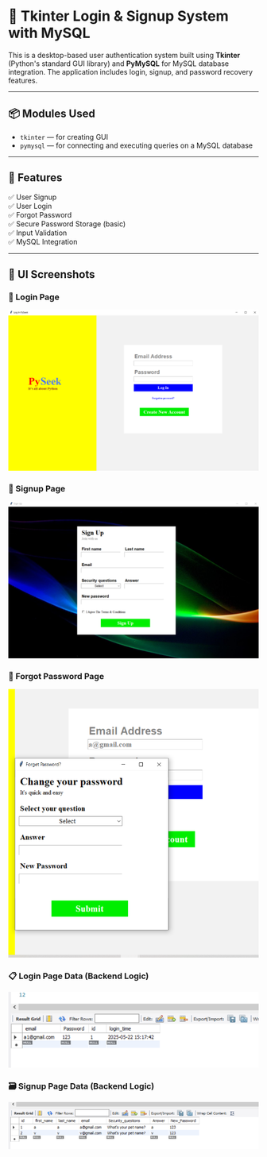 # 🔐 Tkinter Login & Signup System with MySQL

This is a desktop-based user authentication system built using **Tkinter** (Python's standard GUI library) and **PyMySQL** for MySQL database integration. The application includes login, signup, and password recovery features.

---

## 📦 Modules Used

- `tkinter` — for creating GUI
- `pymysql` — for connecting and executing queries on a MySQL database

---

## 🧩 Features

✅ User Signup  
✅ User Login  
✅ Forgot Password  
✅ Secure Password Storage (basic)  
✅ Input Validation  
✅ MySQL Integration  

---


## 📸 UI Screenshots

### 🔑 Login Page
![Login Page](./Screenshort/login%20page.png)

### 📝 Signup Page
![Signup Page](./Screenshort/Signup%20page.png)

### 🔁 Forgot Password Page
![Forgot Password Page](./Screenshort/forget%20password%20page.png)

### 📋 Login Page Data (Backend Logic)
![Login Data](./Screenshort/login%20database.png)

### 🗃️ Signup Page Data (Backend Logic)
![Signup Data](./Screenshort/SignUp%20database.png)
